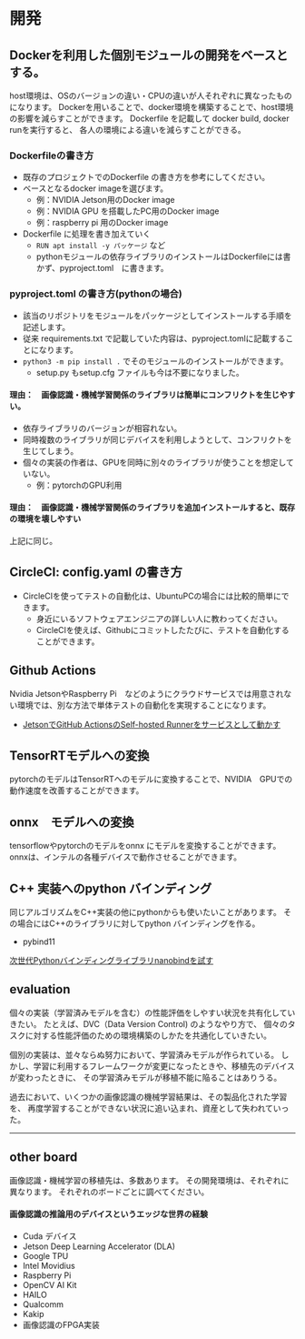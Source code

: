 # 開発

## Dockerを利用した個別モジュールの開発をベースとする。
host環境は、OSのバージョンの違い・CPUの違いが人それぞれに異なったものになります。
Dockerを用いることで、docker環境を構築することで、host環境の影響を減らすことができます。
Dockerfile を記載して docker build, docker runを実行すると、
各人の環境による違いを減らすことができる。

### Dockerfileの書き方
- 既存のプロジェクトでのDockerfile の書き方を参考にしてください。
- ベースとなるdocker imageを選びます。
  - 例：NVIDIA Jetson用のDocker image
  - 例：NVIDIA GPU を搭載したPC用のDocker image
  - 例：raspberry pi 用のDocker image
- Dockerfile に処理を書き加えていく
  - `RUN apt install -y パッケージ` など
  - pythonモジュールの依存ライブラリのインストールはDockerfileには書かず、pyproject.toml　に書きます。

### pyproject.toml の書き方(pythonの場合)
- 該当のリポジトリをモジュールをパッケージとしてインストールする手順を記述します。
- 従来 requirements.txt で記載していた内容は、pyproject.tomlに記載することになります。
- `python3 -m pip install .` でそのモジュールのインストールができます。
  - setup.py もsetup.cfg ファイルも今は不要になりました。


#### 理由：　画像認識・機械学習関係のライブラリは簡単にコンフリクトを生じやすい。
- 依存ライブラリのバージョンが相容れない。
- 同時複数のライブラリが同じデバイスを利用しようとして、コンフリクトを生じてしまう。
- 個々の実装の作者は、GPUを同時に別々のライブラリが使うことを想定していない。
  - 例：pytorchのGPU利用

#### 理由：　画像認識・機械学習関係のライブラリを追加インストールすると、既存の環境を壊しやすい
上記に同じ。


## CircleCI: config.yaml の書き方
- CircleCIを使ってテストの自動化は、UbuntuPCの場合には比較的簡単にできます。
  - 身近にいるソフトウェアエンジニアの詳しい人に教わってください。
  - CircleCIを使えば、Githubにコミットしたたびに、テストを自動化することができます。
## Github Actions
Nvidia JetsonやRaspberry Pi　などのようにクラウドサービスでは用意されない環境では、別な方法で単体テストの自動化を実現することになります。
- [JetsonでGitHub ActionsのSelf-hosted Runnerをサービスとして動かす](https://qiita.com/ynott/items/8ec1dbfe14f3225bbe70)


## TensorRTモデルへの変換
pytorchのモデルはTensorRTへのモデルに変換することで、NVIDIA　GPUでの動作速度を改善することができます。

## onnx　モデルへの変換
tensorflowやpytorchのモデルをonnx にモデルを変換することができます。
onnxは、インテルの各種デバイスで動作させることができます。

## C++ 実装へのpython バインディング
同じアルゴリズムをC++実装の他にpythonからも使いたいことがあります。
その場合にはC++のライブラリに対してpython バインディングを作る。
- pybind11

[次世代Pythonバインディングライブラリnanobindを試す](https://zenn.dev/neka_nat/articles/c01449087a7ff6)


## evaluation
個々の実装（学習済みモデルを含む）の性能評価をしやすい状況を共有化していきたい。
たとえば、DVC（Data Version Control) のようなやり方で、
個々のタスクに対する性能評価のための環境構築のしかたを共通化していきたい。


個別の実装は、並々ならぬ努力において、学習済みモデルが作られている。
しかし、学習に利用するフレームワークが変更になったときや、移植先のデバイスが変わったときに、
その学習済みモデルが移植不能に陥ることはありうる。

過去において、いくつかの画像認識の機械学習結果は、その製品化された学習を、
再度学習することができない状況に追い込まれ、資産として失われていった。



----
## other board
画像認識・機械学習の移植先は、多数あります。
その開発環境は、それぞれに異なります。
それぞれのボードごとに調べてください。

#### 画像認識の推論用のデバイスというエッジな世界の経験
- Cuda デバイス
- Jetson Deep Learning Accelerator (DLA)
- Google TPU
- Intel Movidius
- Raspberry Pi
- OpenCV AI Kit
- HAILO
- Qualcomm
- Kakip
- 画像認識のFPGA実装

